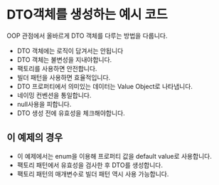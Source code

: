 # DTO객체를 생성하는 예시 코드

OOP 관점에서 올바르게 DTO 객체를 다루는 방법을 다룹니다.

- DTO 객체에는 로직이 담겨서는 안됩니다
- DTO 객체는 불변성을 지내야합니다.
- 팩토리를 사용하면 안전합니다.
- 빌더 패턴을 사용하면 효율적입니다.
- DTO 프로퍼티에서 의미있는 데이터는 Value Object로 나타냅니다.
- 네이밍 컨벤션을 통일합니다.
- null사용을 피합니다.
- DTO 생성 전에 유효성을 체크해야합니다.

## 이 예제의 경우

- 이 예제에서는 enum을 이용해 프로퍼티 값을 default value로 사용합니다.
- 팩토리 패턴에서 유효성을 검사한 후 DTO를 생성합니다.
- 팩토리 패턴의 매개변수로 빌더 패턴 역시 사용 가능합니다.
